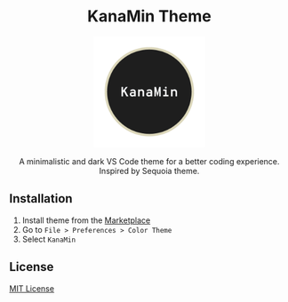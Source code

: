 <div align="center">

# KanaMin Theme

<img src="assets/icon.png" width="200" >

A minimalistic and dark VS Code theme for a better coding experience.
<br>
Inspired by Sequoia theme.

</div>

## Installation

1. Install theme from the [Marketplace](https://marketplace.visualstudio.com/items?itemName=vladoo.kanamin-theme)
2. Go to `File > Preferences > Color Theme`
3. Select `KanaMin`

## License

[MIT License](LICENSE)
